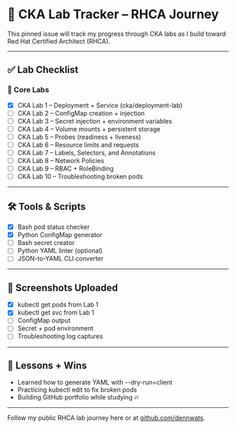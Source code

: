 ﻿# 📌 CKA Lab Tracker – RHCA Journey

This pinned issue will track my progress through CKA labs as I build toward Red Hat Certified Architect (RHCA).

---

## ✅ Lab Checklist

### 🧪 Core Labs
- [x] CKA Lab 1 – Deployment + Service (cka/deployment-lab)
- [ ] CKA Lab 2 – ConfigMap creation + injection
- [ ] CKA Lab 3 – Secret injection + environment variables
- [ ] CKA Lab 4 – Volume mounts + persistent storage
- [ ] CKA Lab 5 – Probes (readiness + liveness)
- [ ] CKA Lab 6 – Resource limits and requests
- [ ] CKA Lab 7 – Labels, Selectors, and Annotations
- [ ] CKA Lab 8 – Network Policies
- [ ] CKA Lab 9 – RBAC + RoleBinding
- [ ] CKA Lab 10 – Troubleshooting broken pods

---

## 🛠 Tools & Scripts
- [x] Bash pod status checker
- [x] Python ConfigMap generator
- [ ] Bash secret creator
- [ ] Python YAML linter (optional)
- [ ] JSON-to-YAML CLI converter

---

## 📸 Screenshots Uploaded
- [x] kubectl get pods from Lab 1
- [x] kubectl get svc from Lab 1
- [ ] ConfigMap output
- [ ] Secret + pod environment
- [ ] Troubleshooting log captures

---

## 🧠 Lessons + Wins
- Learned how to generate YAML with --dry-run=client
- Practicing kubectl edit to fix broken pods
- Building GitHub portfolio while studying 🔥

---

Follow my public RHCA lab journey here or at [github.com/dennwats](https://github.com/dennwats).
